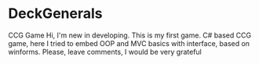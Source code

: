 # DeckGenerals
CCG Game
Hi, I'm new in developing. This is my first game.
C# based CCG game, here I tried to embed OOP and MVC basics with interface, based on winforms.
Please, leave comments, I would be very grateful
